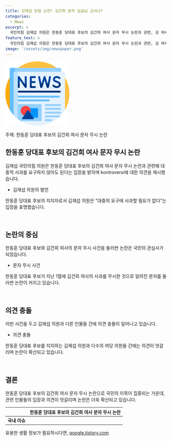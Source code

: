 ```yaml
---
title: 김재섭 읽씹 논란! 김건희 문자 임금님 교서냐?
categories:
  - News
excerpt: >
  국민의힘 김재섭 의원은 한동훈 당대표 후보의 김건희 여사 문자 무시 논란과 관련, 김 여사의 문자가 임금님 교서는 아니라며 후보를 옹호했다. 국민의힘 전당대회 선거전 중인 가운데, 김 의원은 문자 유출과 관련, 대통령실의 당무개입으로 본다고 말했다. 논란에 대한 후보의 입장은 연판장 사태와 관련 연판장 구태를 극복하겠다고 밝혔다.
feature_text: >
  국민의힘 김재섭 의원은 한동훈 당대표 후보의 김건희 여사 문자 무시 논란과 관련, 김 여사의 문자가 임금님 교서는 아니라며 후보를 옹호했다. 국민의힘 전당대회 선거전 중인 가운데, 김 의원은 문자 유출과 관련, 대통령실의 당무개입으로 본다고 말했다. 논란에 대한 후보의 입장은 연판장 사태와 관련 연판장 구태를 극복하겠다고 밝혔다.
image: '/assets/img/newspaper.png'
---
```


<p><img src="/assets/img/newspaper.png" alt="kimp 속보" /></p>

<p>주제: 한동훈 당대표 후보의 김건희 여사 문자 무시 논란</p>

<h2 data-ke-size="size26">한동훈 당대표 후보의 김건희 여사 문자 무시 논란</h2>

<p>김재섭 국민의힘 의원은 한동훈 당대표 후보의 김건희 여사 문자 무시 논란과 관련해 대중적 사과를 요구하지 않아도 된다는 입장을 밝히며 kontroversi에 대한 의견을 제시했습니다.</p>

<ul>
  <li>김재섭 의원의 발언</li>
</ul>

<p>한동훈 당대표 후보의 지지자로서 김재섭 의원은 "대중의 요구에 사과할 필요가 없다"는 입장을 표명했습니다. </p>

<p data-ke-size="size16">&nbsp;</p>

<h2 data-ke-size="size26">논란의 중심</h2>

<p>한동훈 당대표 후보와 김건희 여사의 문자 무시 사건을 둘러싼 논란은 국민의 관심사가 되었습니다.</p>

<ul>
  <li>문자 무시 사건</li>
</ul>

<p>한동훈 당대표 후보가 지난 1월에 김건희 여사의 사과를 무시한 것으로 알려진 문자를 둘러싼 논란이 커지고 있습니다.</p>

<p data-ke-size="size16">&nbsp;</p>

<h2 data-ke-size="size26">의견 충돌</h2>

<p>이번 사건을 두고 김재섭 의원과 다른 인물들 간에 의견 충돌이 일어나고 있습니다.</p>

<ul>
  <li>의견 충돌</li>
</ul>

<p>한동훈 당대표 후보를 지지하는 김재섭 의원과 다수의 여당 의원들 간에는 의견이 엇갈리며 논란이 확산되고 있습니다.</p>

<p data-ke-size="size16">&nbsp;</p>

<h2 data-ke-size="size26">결론</h2>

<p>한동훈 당대표 후보의 김건희 여사 문자 무시 논란으로 국민의 이목이 집중되는 가운데, 관련 인물들의 입장과 의견이 엇갈리며 논란은 더욱 확산되고 있습니다.</p>

<table>
<thead>
  <tr>
    <th>&nbsp;</th>
    <th>한동훈 당대표 후보의 김건희 여사 문자 무시 논란</th>
  </tr>
</thead>
<tbody>
  <tr>
    <td style="text-align: center; height: 17px;"><b>국내 이슈</b></td>
  </tr>
</tbody>
</table>
유용한 생활 정보가 필요하시다면, <a href="https://qoogle.tistory.com" rel="dofollow">qoogle.tistory.com</a>


